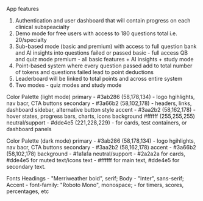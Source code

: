 App features
1. Authentication and user dashboard that will contain progress on each clinical subspeacialty
2. Demo mode for free users with access to 180 questions total i.e. 20/specialty
3. Sub-based mode (basic and premium) with access to full question bank and AI insights into questions failed or passed
basic - full access QB and quiz mode
premium - all basic features + AI insights + study mode
4. Point-based system where every question passed add to total number of tokens and questions failed lead to point deductions
5. Leaderboard will be linked to total points and across entire system
6. Two modes - quiz modes and study mode


Color Palette (light mode)
primary - #3ab286 (58,178,134) - logo hgihlights, nav bacr, CTA buttons
secondary - #3a66b2 (58,102,178) - headers, links, dashboard sidebar, alternative button style
accent - #3aa2b2 (58,162,178) - hover states, progress bars, charts, icons
background #ffffff (255,255,255) 
neutral/support - #dde4e5 (221,228,229) - for cards, test containers, or dashboard panels 

Color Palette (dark mode)
primary -  #3ab286 (58,178,134) - logo hgihlights, nav bacr, CTA buttons
secondary -  #3aa2b2 (58,162,178) 
accent -  #3a66b2 (58,102,178) 
background -  #1a1a1a
neutral/support - #2a2a2a for cards, #dde4e5 for muted text/icons
text - #ffffff for main text, #dde4e5 for secondary text.


Fonts
Headings - "Merriweather bold", serif;
Body - "Inter", sans-serif;
Accent - font-family: "Roboto Mono", monospace; - for timers, scores, percentages, etc